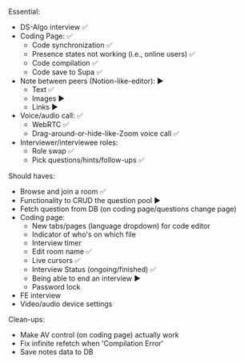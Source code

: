 Essential:
- DS-Algo interview ✅
- Coding Page: ✅
    - Code synchronization ✅
    - Presence states not working (i.e., online users) ✅
    - Code compilation ✅
    - Code save to Supa ✅
- Note between peers (Notion-like-editor): ▶
    - Text ✅
    - Images ▶
    - Links ▶
- Voice/audio call: ✅
    - WebRTC ✅
    - Drag-around-or-hide-like-Zoom voice call ✅
- Interviewer/interviewee roles:
    - Role swap ✅
    - Pick questions/hints/follow-ups ✅

Should haves:
- Browse and join a room ✅
- Functionality to CRUD the question pool ▶
- Fetch question from DB (on coding page/questions change page)
- Coding page:
    - New tabs/pages (language dropdown) for code editor
    - Indicator of who's on which file
    - Interview timer
    - Edit room name ✅
    - Live cursors ✅
    - Interview Status (ongoing/finished) ✅
    - Being able to end an interview ▶
    - Password lock
- FE interview
- Video/audio device settings

Clean-ups:
- Make AV control (on coding page) actually work
- Fix infinite refetch when 'Compilation Error'
- Save notes data to DB